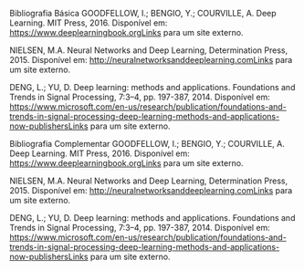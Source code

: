 Bibliografia Básica
GOODFELLOW, I.; BENGIO, Y.; COURVILLE, A. Deep Learning. MIT Press, 2016. Disponível em: https://www.deeplearningbook.orgLinks para um site externo.

NIELSEN, M.A. Neural Networks and Deep Learning, Determination Press, 2015. Disponível em: http://neuralnetworksanddeeplearning.comLinks para um site externo.

DENG, L.; YU, D. Deep learning: methods and applications. Foundations and Trends in Signal Processing, 7:3–4, pp. 197-387, 2014. Disponível em: https://www.microsoft.com/en-us/research/publication/foundations-and-trends-in-signal-processing-deep-learning-methods-and-applications-now-publishersLinks para um site externo.

 


Bibliografia Complementar
GOODFELLOW, I.; BENGIO, Y.; COURVILLE, A. Deep Learning. MIT Press, 2016. Disponível em: https://www.deeplearningbook.orgLinks para um site externo.

NIELSEN, M.A. Neural Networks and Deep Learning, Determination Press, 2015. Disponível em: http://neuralnetworksanddeeplearning.comLinks para um site externo.

DENG, L.; YU, D. Deep learning: methods and applications. Foundations and Trends in Signal Processing, 7:3–4, pp. 197-387, 2014. Disponível em: https://www.microsoft.com/en-us/research/publication/foundations-and-trends-in-signal-processing-deep-learning-methods-and-applications-now-publishersLinks para um site externo.